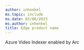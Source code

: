 ```yaml
---
author: inhenkel
ms.topic: include
ms.date: 03/06/2023
ms.author: inhenkel
title: Edge product name
---
```


Azure Video Indexer enabled by Arc